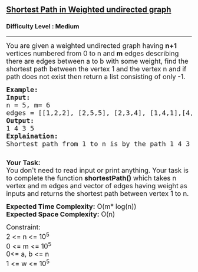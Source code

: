 <h2><a href="https://practice.geeksforgeeks.org/problems/shortest-path-in-weighted-undirected-graph/1?utm_source=youtube&utm_medium=collab_striver_ytdescription&utm_campaign=shortest-path-in-weighted-undirected-graph">Shortest Path in Weighted undirected graph</a></h2><h3>Difficulty Level : Medium</h3><hr><div class="problems_problem_content__Xm_eO"><p><span style="font-size:18px">You are given a weighted undirected graph having <strong>n+1</strong> vertices numbered from 0 to n&nbsp;and <strong>m</strong> edges describing there are edges between a to b with some weight, find the shortest path between the vertex&nbsp;1&nbsp;and the vertex&nbsp;n and if path does not exist then return a list consisting of only -1.</span></p>

<pre><span style="font-size:18px"><strong>Example:</strong>
<strong>Input:</strong>
n = 5, m= 6
edges = [[1,2,2], [2,5,5], [2,3,4], [1,4,1],[4,3,3],[3,5,1]]
<strong>Output:</strong>
1 4 3 5
<strong>Explaination:</strong>
Shortest path from 1 to n is by the path 1 4 3 5</span>

</pre>

<p><span style="font-size:18px"><strong>Your Task:</strong><br>
You don't need to read input or print anything. Your task is to complete the function&nbsp;<strong>shortestPath()</strong>&nbsp;which takes n vertex and m edges and vector of edges having weight<strong>&nbsp;</strong>as inputs and returns the shortest path between vertex 1 to n.</span></p>

<p><span style="font-size:18px"><strong>Expected Time Complexity:</strong> O(m* log(n))<br>
<strong>Expected Space Complexity:</strong> O(n)</span></p>

<p><span style="font-size:18px">Constraint:<br>
2 &lt;= n&nbsp;&lt;= 10<sup>5</sup><br>
0 &lt;= m &lt;= 10<sup>5</sup><br>
0&lt;= a, b &lt;= n<br>
1 &lt;= w &lt;= 10<sup>5</sup></span></p>
</div>